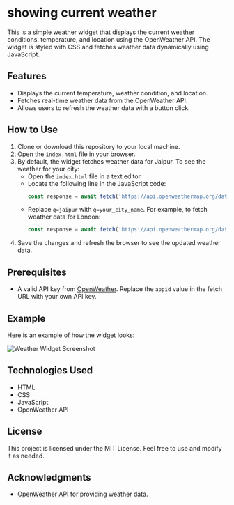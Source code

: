 # showing current weather 
This is a simple weather widget that displays the current weather conditions, temperature, and location using the OpenWeather API. The widget is styled with CSS and fetches weather data dynamically using JavaScript.

## Features

- Displays the current temperature, weather condition, and location.
- Fetches real-time weather data from the OpenWeather API.
- Allows users to refresh the weather data with a button click.

## How to Use

1. Clone or download this repository to your local machine.
2. Open the `index.html` file in your browser.
3. By default, the widget fetches weather data for Jaipur. To see the weather for your city:
   - Open the `index.html` file in a text editor.
   - Locate the following line in the JavaScript code:
     ```javascript
     const response = await fetch('https://api.openweathermap.org/data/2.5/weather?q=jaipur&units=metric&appid=2992ed6018ba6464cd8e888b828246c0');
     ```
   - Replace `q=jaipur` with `q=your_city_name`. For example, to fetch weather data for London:
     ```javascript
     const response = await fetch('https://api.openweathermap.org/data/2.5/weather?q=london&units=metric&appid=2992ed6018ba6464cd8e888b828246c0');
     ```
4. Save the changes and refresh the browser to see the updated weather data.

## Prerequisites

- A valid API key from [OpenWeather](https://openweathermap.org/). Replace the `appid` value in the fetch URL with your own API key.

## Example

Here is an example of how the widget looks:

![Weather Widget Screenshot](https://via.placeholder.com/350x200.png?text=Weather+Widget)

## Technologies Used

- HTML
- CSS
- JavaScript
- OpenWeather API

## License

This project is licensed under the MIT License. Feel free to use and modify it as needed.

## Acknowledgments

- [OpenWeather API](https://openweathermap.org/) for providing weather data.
